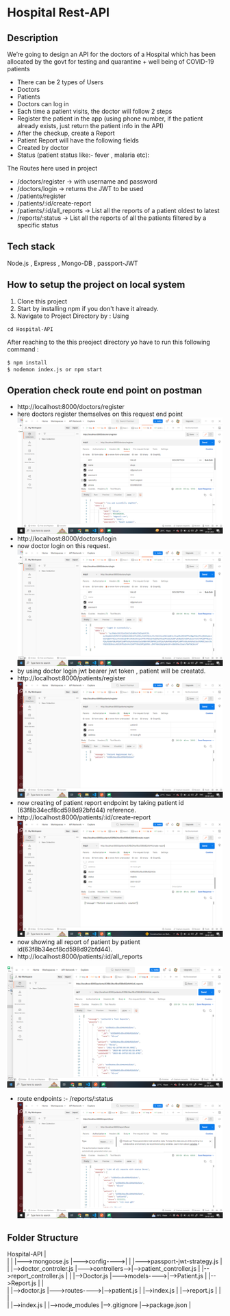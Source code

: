 # Hospital Rest-API
## Description
 We’re going to design an API for the doctors of a Hospital which has been allocated by the
govt for testing and quarantine + well being of COVID-19 patients
- There can be 2 types of Users
- Doctors
- Patients
- Doctors can log in
- Each time a patient visits, the doctor will follow 2 steps
- Register the patient in the app (using phone number, if the patient already exists, just
return the patient info in the API)
- After the checkup, create a Report
- Patient Report will have the following fields
- Created by doctor
- Status (patient status like:- fever , malaria etc):

The Routes here used in project
- /doctors/register → with username and password
- /doctors/login → returns the JWT to be used
- /patients/register
- /patients/:id/create-report
- /patients/:id/all_reports → List all the reports of a patient oldest to latest
- /reports/:status → List all the reports of all the patients filtered by a specific status
  
## Tech stack
 Node.js , Express , Mongo-DB , passport-JWT
  
## How to setup the project on local system
  1. Clone this project
  2. Start by installing npm if you don't have it already.
  3. Navigate to Project Directory by : Using
  ```
  cd Hospital-API
  
  ```
  
  After reaching to the this preoject directory yo have to run this following command :
  ```
  $ npm install
  $ nodemon index.js or npm start
  ```

 
  ## Operation check route end point on postman
  * http://localhost:8000/doctors/register
  * here doctors register themselves on this request end point
  ![Alt text](https://github.com/DivyaGaurav21/Hospital-API/blob/master/postman_screenshot/Screenshot%20(53).png?raw=true)
  * http://localhost:8000/doctors/login
  * now doctor login on this request.
  ![Test Image 4](https://github.com/DivyaGaurav21/Hospital-API/blob/master/postman_screenshot/Screenshot%20(54).png?raw=true)
  * by using doctor login jwt bearer jwt token , patient will be creatatd.
  * http://localhost:8000/patients/register
  ![test5](https://github.com/DivyaGaurav21/Hospital-API/blob/master/postman_screenshot/Screenshot%20(55).png?raw=true)
  * now creating of patient report endpoint by taking patient id (63f8b34ecf8cd598d92bfd44) reference.
  * http://localhost:8000/patients/:id/create-report 
  ![test6](https://github.com/DivyaGaurav21/Hospital-API/blob/master/postman_screenshot/Screenshot%20(56).png?raw=true)
  * now showing all report of patient by patient id(63f8b34ecf8cd598d92bfd44).
  * http://localhost:8000/patients/:id/all_reports

  ![test5](https://github.com/DivyaGaurav21/Hospital-API/blob/master/postman_screenshot/Screenshot%20(57).png?raw=true)
  * route endpoints :- /reports/:status
  ![test5](https://github.com/DivyaGaurav21/Hospital-API/blob/master/postman_screenshot/Screenshot%20(58).png?raw=true)
 

  ## Folder Structure

Hospital-API
    |               
    |
    |               |--->mongoose.js
    |--->config---->|
    |               |--->passport-jwt-strategy.js
    |
    |                  |-->doctor_controler.js
    |--->controllers-->|-->patient_controller.js
    |                  |-->report_controller.js
    |
    |               |-->Doctor.js
    |--->models---->|-->Patient.js
    |               |-->Report.js
    |
    |              
    |               |-->doctor.js
    |--->routes---->|-->patient.js
    |               |-->index.js
    |               |-->report.js
    |
    |
    |              
    |
    |-->index.js
    |
    |-->node_modules
    |-->.gitignore
    |-->package.json
    |
 
 


